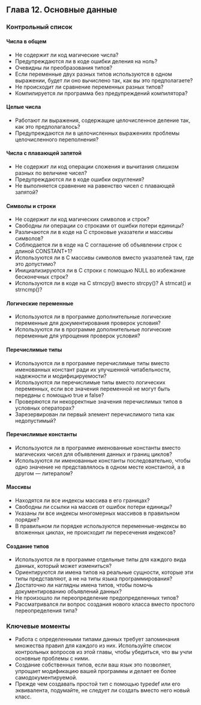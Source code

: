 ## Глава 12. Основные данные

### Контрольный список

#### Числа в общем 

+ Не  содержит  ли  код  магические  числа?
+ Предупреждаются  ли  в  коде  ошибки  деления  на  ноль?
+ Очевидны  ли  преобразования  типов?
+ Если переменные двух разных типов используются в одном  выражении,  будет  ли  оно  вычислено  так,  как  вы  это предполагаете?
+ Не происходит ли сравнение переменных разных типов?
+ Компилируется ли программа без предупреждений компилятора?

#### Целые числа 

+ Работают ли выражения, содержащие целочисленное деление так, как это предполагалось? 
+ Предупреждаются ли в целочисленных выражениях проблемы целочисленного переполнения? 

#### Числа с плавающей запятой 

+ Не содержит ли код операции сложения и вычитания слишком разных по величине чисел? 
+ Предупреждаются ли в коде ошибки округления? 
+ Не выполняется сравнение на равенство чисел с плавающей запятой? 

#### Символы и строки 

+ Не содержит ли код магических символов и строк? 
+ Свободны ли операции со строками от ошибки потери единицы? 
+ Различаются ли в коде на C строковые указатели и массивы символов? 
+ Соблюдается ли в коде на C соглашение об объявлении строк с длиной CONSTANT+1? 
+ Используются ли в C массивы символов вместо указателей там, где это допустимо? 
+ Инициализируются ли в C строки с помощью NULL во избежание бесконечных строк? 
+ Используются ли в коде на C strncpy() вместо strcpy()? А strncat() и strncmp()? 

#### Логические переменные 

+ Используются ли в программе дополнительные логические переменные для документирования проверок условия? 
+ Используются ли в программе дополнительные логические переменные для упрощения проверок условия? 

#### Перечислимые  типы

+ Используются  ли  в  программе  перечислимые  типы  вместо  именованных констант  ради  их  улучшенной  читабельности,  надежности  и  модифицируемости?
+ Используются  ли  перечислимые  типы  вместо  логических  переменных,  если все  значения  переменной  не  могут  быть  переданы  с  помощью  true  и  false?
+ Проверяются  ли  некорректные  значения  перечислимых  типов  в  условных операторах?
+ Зарезервирован ли первый элемент перечислимого типа как недопустимый?

#### Перечислимые  константы

+ Используются  ли  в  программе  именованные  константы  вместо  магических чисел  для  объявления  данных  и  границ  циклов?
+ Используются  ли  именованные  константы  последовательно,  чтобы  одно значение  не  представлялось  в  одном  месте  константой,  а  в  другом  —  литералом?

#### Массивы

+ Находятся  ли  все  индексы  массива  в  его  границах?
+ Свободны  ли  ссылки  на  массив  от  ошибок  потери  единицы?
+ Указаны  ли  все  индексы  многомерных  массивов  в  правильном  порядке?
+ В правильном ли порядке используются переменные-индексы во вложенных циклах,  не  происходит  ли  пересечения  индексов?

#### Создание  типов

+ Используются  ли  в  программе  отдельные  типы  для  каждого  вида  данных, который  может  измениться?
+ Ориентируются  ли  имена  типов  на  реальные  сущности,  которые  эти  типы представляют,  а  не  на  типы  языка  программирования?
+ Достаточно  ли  наглядны  имена  типов,  чтобы  помочь  документированию объявлений  данных?
+ Не  произошло  ли  переопределение  предопределенных  типов?
+ Рассматривался  ли  вопрос  создания  нового  класса  вместо  простого  переопределения  типа?

### Ключевые моменты

+ Работа  с  определенными  типами  данных  требует  запоминания  множества правил для каждого из них. Используйте список контрольных вопросов из этой главы,  чтобы  убедиться,  что  вы  учли  основные  проблемы  с  ними.
+ Создание собственных типов, если ваш язык это позволяет, упрощает модификацию  вашей  программы  и  делает  ее  более  самодокументируемой.
+ Прежде  чем  создавать  простой  тип  с  помощью  typedef  или  его  эквивалента, подумайте,  не  следует  ли  создать  вместо  него  новый  класс.
